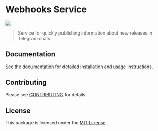# Webhooks Service

![](https://preview.dragon-code.pro/laravel-lang/webhooks-service.svg?brand=laravel)

> Service for quickly publishing information about new releases in Telegram chats.

## Documentation

See the [documentation](https://laravel-lang.com) for detailed installation and [usage](https://laravel-lang.com/manage-locales.html) instructions.

## Contributing

Please see [CONTRIBUTING](https://laravel-lang.com/contributions.html) for details.

## License

This package is licensed under the [MIT License](https://laravel-lang.com/license.html).
